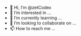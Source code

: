- 👋 Hi, I’m @zetCodex
- 👀 I’m interested in ...
- 🌱 I’m currently learning ...
- 💞️ I’m looking to collaborate on ...
- 📫 How to reach me ...

<!---
zetCodex/zetCodex is a ✨ special ✨ repository because its `README.md` (this file) appears on your GitHub profile.
You can click the Preview link to take a look at your changes.
--->
